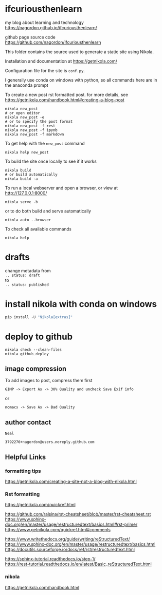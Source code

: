 # ifcuriousthenlearn  

my blog about learning and technology  
https://nagordon.github.io/ifcuriousthenlearn/  

github page source code  
https://github.com/nagordon/ifcuriousthenlearn  

This folder contains the source used to generate a static site using Nikola.

Installation and documentation at https://getnikola.com/

Configuration file for the site is ``conf.py``.

I generally use conda on windows with python, so all commands here are in the anaconda prompt

To create a new post rst formatted post. for more details, see https://getnikola.com/handbook.html#creating-a-blog-post

    nikola new_post
    # or open editor
    nikola new_post -e    
    # or to specify the post format  
    nikola new_post -f rest
    nikola new_post -f ipynb
    nikola new_post -f markdown

To get help with the `new_post` command  

    nikola help new_post

To build the site once locally to see if it works

    nikola build
    # or build automatically
    nikola build -a

To run a local webserver and open a browser, or view at http://127.0.0.1:8000/

    nikola serve -b


or to do both build and serve automatically
    
    nikola auto --browser

To check all available commands

    nikola help

# drafts

change metadata from  
```.. status: draft```  
to  
```.. status: published```



# install nikola with conda on windows  
```python 
pip install -U "Nikola[extras]"  
```


# deploy to github  

```
nikola check --clean-files  
nikola github_deploy  
```

## image compression

To add images to post, compress them first

`GIMP -> Export As -> 30% Quality and uncheck Save Exif info`

or  

`nomacs -> Save As -> Bad Quality`

## author contact

`Neal`

`3792276+nagordon@users.noreply.github.com`

## Helpful Links 

### formatting tips  
https://getnikola.com/creating-a-site-not-a-blog-with-nikola.html  

### Rst formatting

https://getnikola.com/quickref.html

https://github.com/ralsina/rst-cheatsheet/blob/master/rst-cheatsheet.rst  
https://www.sphinx-doc.org/en/master/usage/restructuredtext/basics.html#rst-primer  
https://www.getnikola.com/quickref.html#comments  

https://www.writethedocs.org/guide/writing/reStructuredText/  
https://www.sphinx-doc.org/en/master/usage/restructuredtext/basics.html  
https://docutils.sourceforge.io/docs/ref/rst/restructuredtext.html  

https://sphinx-tutorial.readthedocs.io/step-1/  
https://rest-tutorial.readthedocs.io/en/latest/Basic_reStructuredText.html  

### nikola  

https://getnikola.com/handbook.html  


